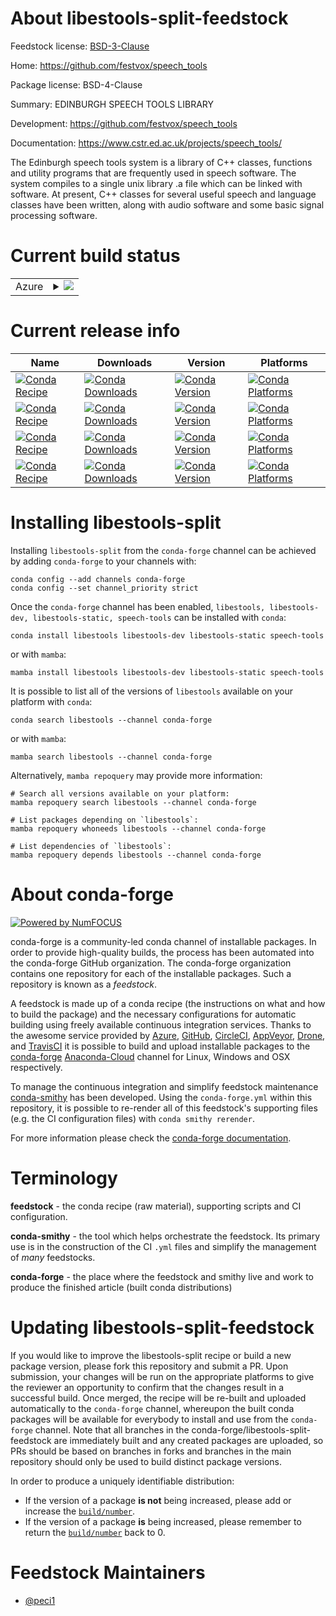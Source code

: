 About libestools-split-feedstock
================================

Feedstock license: [BSD-3-Clause](https://github.com/conda-forge/libestools-feedstock/blob/main/LICENSE.txt)

Home: https://github.com/festvox/speech_tools

Package license: BSD-4-Clause

Summary: EDINBURGH SPEECH TOOLS LIBRARY

Development: https://github.com/festvox/speech_tools

Documentation: https://www.cstr.ed.ac.uk/projects/speech_tools/

The Edinburgh speech tools system is a library of C++ classes, functions
and utility programs that are frequently used in speech software. The
system compiles to a single unix library .a file which can be linked with
software. At present, C++ classes for several useful speech and language
classes have been written, along with audio software and some basic signal
processing software.


Current build status
====================


<table>
    
  <tr>
    <td>Azure</td>
    <td>
      <details>
        <summary>
          <a href="https://dev.azure.com/conda-forge/feedstock-builds/_build/latest?definitionId=18582&branchName=main">
            <img src="https://dev.azure.com/conda-forge/feedstock-builds/_apis/build/status/libestools-feedstock?branchName=main">
          </a>
        </summary>
        <table>
          <thead><tr><th>Variant</th><th>Status</th></tr></thead>
          <tbody><tr>
              <td>linux_64</td>
              <td>
                <a href="https://dev.azure.com/conda-forge/feedstock-builds/_build/latest?definitionId=18582&branchName=main">
                  <img src="https://dev.azure.com/conda-forge/feedstock-builds/_apis/build/status/libestools-feedstock?branchName=main&jobName=linux&configuration=linux%20linux_64_" alt="variant">
                </a>
              </td>
            </tr>
          </tbody>
        </table>
      </details>
    </td>
  </tr>
</table>

Current release info
====================

| Name | Downloads | Version | Platforms |
| --- | --- | --- | --- |
| [![Conda Recipe](https://img.shields.io/badge/recipe-libestools-green.svg)](https://anaconda.org/conda-forge/libestools) | [![Conda Downloads](https://img.shields.io/conda/dn/conda-forge/libestools.svg)](https://anaconda.org/conda-forge/libestools) | [![Conda Version](https://img.shields.io/conda/vn/conda-forge/libestools.svg)](https://anaconda.org/conda-forge/libestools) | [![Conda Platforms](https://img.shields.io/conda/pn/conda-forge/libestools.svg)](https://anaconda.org/conda-forge/libestools) |
| [![Conda Recipe](https://img.shields.io/badge/recipe-libestools--dev-green.svg)](https://anaconda.org/conda-forge/libestools-dev) | [![Conda Downloads](https://img.shields.io/conda/dn/conda-forge/libestools-dev.svg)](https://anaconda.org/conda-forge/libestools-dev) | [![Conda Version](https://img.shields.io/conda/vn/conda-forge/libestools-dev.svg)](https://anaconda.org/conda-forge/libestools-dev) | [![Conda Platforms](https://img.shields.io/conda/pn/conda-forge/libestools-dev.svg)](https://anaconda.org/conda-forge/libestools-dev) |
| [![Conda Recipe](https://img.shields.io/badge/recipe-libestools--static-green.svg)](https://anaconda.org/conda-forge/libestools-static) | [![Conda Downloads](https://img.shields.io/conda/dn/conda-forge/libestools-static.svg)](https://anaconda.org/conda-forge/libestools-static) | [![Conda Version](https://img.shields.io/conda/vn/conda-forge/libestools-static.svg)](https://anaconda.org/conda-forge/libestools-static) | [![Conda Platforms](https://img.shields.io/conda/pn/conda-forge/libestools-static.svg)](https://anaconda.org/conda-forge/libestools-static) |
| [![Conda Recipe](https://img.shields.io/badge/recipe-speech--tools-green.svg)](https://anaconda.org/conda-forge/speech-tools) | [![Conda Downloads](https://img.shields.io/conda/dn/conda-forge/speech-tools.svg)](https://anaconda.org/conda-forge/speech-tools) | [![Conda Version](https://img.shields.io/conda/vn/conda-forge/speech-tools.svg)](https://anaconda.org/conda-forge/speech-tools) | [![Conda Platforms](https://img.shields.io/conda/pn/conda-forge/speech-tools.svg)](https://anaconda.org/conda-forge/speech-tools) |

Installing libestools-split
===========================

Installing `libestools-split` from the `conda-forge` channel can be achieved by adding `conda-forge` to your channels with:

```
conda config --add channels conda-forge
conda config --set channel_priority strict
```

Once the `conda-forge` channel has been enabled, `libestools, libestools-dev, libestools-static, speech-tools` can be installed with `conda`:

```
conda install libestools libestools-dev libestools-static speech-tools
```

or with `mamba`:

```
mamba install libestools libestools-dev libestools-static speech-tools
```

It is possible to list all of the versions of `libestools` available on your platform with `conda`:

```
conda search libestools --channel conda-forge
```

or with `mamba`:

```
mamba search libestools --channel conda-forge
```

Alternatively, `mamba repoquery` may provide more information:

```
# Search all versions available on your platform:
mamba repoquery search libestools --channel conda-forge

# List packages depending on `libestools`:
mamba repoquery whoneeds libestools --channel conda-forge

# List dependencies of `libestools`:
mamba repoquery depends libestools --channel conda-forge
```


About conda-forge
=================

[![Powered by
NumFOCUS](https://img.shields.io/badge/powered%20by-NumFOCUS-orange.svg?style=flat&colorA=E1523D&colorB=007D8A)](https://numfocus.org)

conda-forge is a community-led conda channel of installable packages.
In order to provide high-quality builds, the process has been automated into the
conda-forge GitHub organization. The conda-forge organization contains one repository
for each of the installable packages. Such a repository is known as a *feedstock*.

A feedstock is made up of a conda recipe (the instructions on what and how to build
the package) and the necessary configurations for automatic building using freely
available continuous integration services. Thanks to the awesome service provided by
[Azure](https://azure.microsoft.com/en-us/services/devops/), [GitHub](https://github.com/),
[CircleCI](https://circleci.com/), [AppVeyor](https://www.appveyor.com/),
[Drone](https://cloud.drone.io/welcome), and [TravisCI](https://travis-ci.com/)
it is possible to build and upload installable packages to the
[conda-forge](https://anaconda.org/conda-forge) [Anaconda-Cloud](https://anaconda.org/)
channel for Linux, Windows and OSX respectively.

To manage the continuous integration and simplify feedstock maintenance
[conda-smithy](https://github.com/conda-forge/conda-smithy) has been developed.
Using the ``conda-forge.yml`` within this repository, it is possible to re-render all of
this feedstock's supporting files (e.g. the CI configuration files) with ``conda smithy rerender``.

For more information please check the [conda-forge documentation](https://conda-forge.org/docs/).

Terminology
===========

**feedstock** - the conda recipe (raw material), supporting scripts and CI configuration.

**conda-smithy** - the tool which helps orchestrate the feedstock.
                   Its primary use is in the construction of the CI ``.yml`` files
                   and simplify the management of *many* feedstocks.

**conda-forge** - the place where the feedstock and smithy live and work to
                  produce the finished article (built conda distributions)


Updating libestools-split-feedstock
===================================

If you would like to improve the libestools-split recipe or build a new
package version, please fork this repository and submit a PR. Upon submission,
your changes will be run on the appropriate platforms to give the reviewer an
opportunity to confirm that the changes result in a successful build. Once
merged, the recipe will be re-built and uploaded automatically to the
`conda-forge` channel, whereupon the built conda packages will be available for
everybody to install and use from the `conda-forge` channel.
Note that all branches in the conda-forge/libestools-split-feedstock are
immediately built and any created packages are uploaded, so PRs should be based
on branches in forks and branches in the main repository should only be used to
build distinct package versions.

In order to produce a uniquely identifiable distribution:
 * If the version of a package **is not** being increased, please add or increase
   the [``build/number``](https://docs.conda.io/projects/conda-build/en/latest/resources/define-metadata.html#build-number-and-string).
 * If the version of a package **is** being increased, please remember to return
   the [``build/number``](https://docs.conda.io/projects/conda-build/en/latest/resources/define-metadata.html#build-number-and-string)
   back to 0.

Feedstock Maintainers
=====================

* [@peci1](https://github.com/peci1/)

